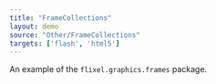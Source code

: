 ```yaml
---
title: "FrameCollections"
layout: demo
source: "Other/FrameCollections"
targets: ['flash', 'html5']
---
```


An example of the `flixel.graphics.frames` package.